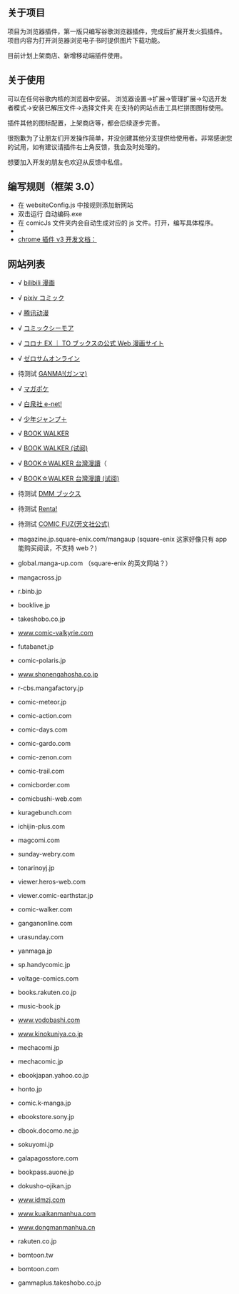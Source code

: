 ## 关于项目

项目为浏览器插件，第一版只编写谷歌浏览器插件，完成后扩展开发火狐插件。
项目内容为打开浏览器浏览电子书时提供图片下载功能。

目前计划上架商店、新增移动端插件使用。

## 关于使用

可以在任何谷歌内核的浏览器中安装。
浏览器设置->扩展->管理扩展->勾选开发者模式->安装已解压文件->选择文件夹
在支持的网站点击工具栏拼图图标使用。

插件其他的图标配置，上架商店等，都会后续逐步完善。

很抱歉为了让朋友们开发操作简单，并没创建其他分支提供给使用者。非常感谢您的试用，如有建议请插件右上角反馈，我会及时处理的。

想要加入开发的朋友也欢迎从反馈中私信。

## 编写规则（框架 3.0）

- 在 websiteConfig.js 中按规则添加新网站
- 双击运行 自动编码.exe
- 在 comicJs 文件夹内会自动生成对应的 js 文件。打开，编写具体程序。
-
- [chrome 插件 v3 开发文档：](https://developer.chrome.com/docs/extensions/mv3/)

## 网站列表

- √ [bilibili 漫画](https://manga.bilibili.com)
- √ [pixiv コミック](https://comic.pixiv.net)
- √ [腾讯动漫](https://ac.qq.com)
- √ [コミックシーモア](https://cmoa.jp)
- √ [コロナ EX ｜ TO ブックスの公式 Web 漫画サイト](https://to-corona-ex.com)
- √ [ゼロサムオンライン](https://zerosumonline.com)
- 待测试 [GANMA!(ガンマ)](https://ganma.jp)
- √ [マガポケ](https://shonenmagazine.com)
- √ [白泉社 e-net!](https://www.hakusensha-e.net)
- √ [少年ジャンプ＋](https://shonenjumpplus.com)
- √ [BOOK WALKER](https://bookwalker.jp)
- √ [BOOK WALKER (试阅)](https://bookwalker.jp)
- √ [BOOK☆WALKER 台灣漫讀](https://bookwalker.com.tw)（
- √ [BOOK☆WALKER 台灣漫讀 (试阅)](https://bookwalker.com.tw)
- 待测试 [DMM ブックス](https://book.dmm.com)
- 待测试 [Renta!](https://papy.co.jp)
- 待测试 [COMIC FUZ(芳文社公式)](https://comic-fuz.com)



- magazine.jp.square-enix.com/mangaup (square-enix 这家好像只有 app 能购买阅读，不支持 web？)
- global.manga-up.com （square-enix 的英文网站？）
- mangacross.jp
- r.binb.jp
- booklive.jp
- takeshobo.co.jp
- www.comic-valkyrie.com
- futabanet.jp
- comic-polaris.jp
- www.shonengahosha.co.jp
- r-cbs.mangafactory.jp
- comic-meteor.jp
- comic-action.com
- comic-days.com
- comic-gardo.com
- comic-zenon.com
- comic-trail.com
- comicborder.com
- comicbushi-web.com
- kuragebunch.com
- ichijin-plus.com
- magcomi.com
- sunday-webry.com
- tonarinoyj.jp
- viewer.heros-web.com
- viewer.comic-earthstar.jp
- comic-walker.com
- ganganonline.com
- urasunday.com
- yanmaga.jp
- sp.handycomic.jp
- voltage-comics.com
- books.rakuten.co.jp
- music-book.jp
- www.yodobashi.com
- www.kinokuniya.co.jp
- mechacomi.jp
- mechacomic.jp
- ebookjapan.yahoo.co.jp
- honto.jp
- comic.k-manga.jp
- ebookstore.sony.jp
- dbook.docomo.ne.jp
- sokuyomi.jp
- galapagosstore.com
- bookpass.auone.jp
- dokusho-ojikan.jp
- www.idmzj.com
- www.kuaikanmanhua.com
- www.dongmanmanhua.cn
- rakuten.co.jp
- bomtoon.tw
- bomtoon.com
- gammaplus.takeshobo.co.jp